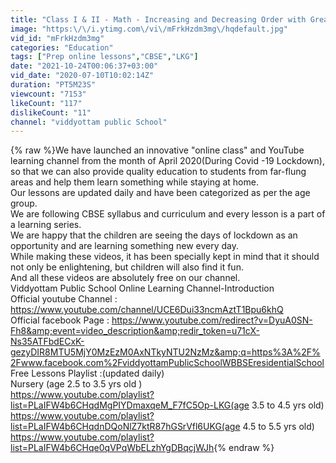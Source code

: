 ```yaml
---
title: "Class I & II - Math - Increasing and Decreasing Order with Greater than and Less than (Revisited)"
image: "https:\/\/i.ytimg.com\/vi\/mFrkHzdm3mg\/hqdefault.jpg"
vid_id: "mFrkHzdm3mg"
categories: "Education"
tags: ["Prep online lessons","CBSE","LKG"]
date: "2021-10-24T00:06:37+03:00"
vid_date: "2020-07-10T10:02:14Z"
duration: "PT5M23S"
viewcount: "7153"
likeCount: "117"
dislikeCount: "11"
channel: "viddyottam public School"
---
```

{% raw %}We have launched an innovative &quot;online class&quot; and YouTube learning channel from the month of April 2020(During Covid -19 Lockdown), so that we can also provide quality education to students from far-flung areas and help them learn something while staying at home.<br />Our lessons are updated daily and have been categorized as per the age group.<br />We are following CBSE syllabus and curriculum and every lesson is a part of a learning series.<br />We are happy that the children are seeing the days of lockdown as an opportunity and are learning something new every day.<br />While making these videos, it has been specially kept in mind that it should not only be enlightening, but children will also find it fun.<br />And all these videos are absolutely free on our channel.<br />Viddyottam Public School Online Learning Channel-Introduction<br />Official youtube  Channel : <a rel="nofollow" target="blank" href="https://www.youtube.com/channel/UCE6Dui33ncmAztT1Bpu6khQ">https://www.youtube.com/channel/UCE6Dui33ncmAztT1Bpu6khQ</a><br />Official facebook Page : <a rel="nofollow" target="blank" href="https://www.youtube.com/redirect?v=DyuA0SN-Fh8&amp;event=video_description&amp;redir_token=u71cX-Ns35ATFbdECxK-gezyDIR8MTU5MjY0MzEzM0AxNTkyNTU2NzMz&amp;q=https%3A%2F%2Fwww.facebook.com%2FviddyottamPublicSchoolWBBSEresidentialSchool">https://www.youtube.com/redirect?v=DyuA0SN-Fh8&amp;event=video_description&amp;redir_token=u71cX-Ns35ATFbdECxK-gezyDIR8MTU5MjY0MzEzM0AxNTkyNTU2NzMz&amp;q=https%3A%2F%2Fwww.facebook.com%2FviddyottamPublicSchoolWBBSEresidentialSchool</a><br />Free Lessons Playlist :(updated daily)<br />Nursery (age 2.5 to 3.5 yrs old )<br /><a rel="nofollow" target="blank" href="https://www.youtube.com/playlist?list=PLaIFW4b6CHqdMgPIYDmaxqeM_F7fC5Op-LKG(age">https://www.youtube.com/playlist?list=PLaIFW4b6CHqdMgPIYDmaxqeM_F7fC5Op-LKG(age</a> 3.5 to 4.5 yrs old)<br /><a rel="nofollow" target="blank" href="https://www.youtube.com/playlist?list=PLaIFW4b6CHqdnDQoNlZ7ktR87hGSrVfl6UKG(age">https://www.youtube.com/playlist?list=PLaIFW4b6CHqdnDQoNlZ7ktR87hGSrVfl6UKG(age</a> 4.5 to 5.5 yrs old)<br /><a rel="nofollow" target="blank" href="https://www.youtube.com/playlist?list=PLaIFW4b6CHqe0qVPqWbELzhYgDBqcjWJh">https://www.youtube.com/playlist?list=PLaIFW4b6CHqe0qVPqWbELzhYgDBqcjWJh</a>{% endraw %}
